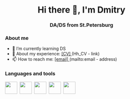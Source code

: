 
<div id = 'header' align = "center">
  <h1>Hi there 👋, I'm Dmitry</h1>
  <h3>DA/DS from St.Petersburg </h3>
</div>

    

### About me
- 🌱 I’m currently learning DS
- 👔 About my experience: <a href = 'https://spb.hh.ru/resume/674d8c2aff0c1b9d120039ed1f396f46673063'> [CV]  </a> (Hh_CV  - link)
- 📫 How to reach me: <a href = 'mailto:mainarchi@yandex.ru'> [email]  </a> (mailto:email - address)

### Languages and tools

<img src="https://cdn.jsdelivr.net/gh/devicons/devicon/icons/python/python-original.svg" width = '40' height = '40'/>&nbsp;
<img src="https://cdn.jsdelivr.net/gh/devicons/devicon/icons/jupyter/jupyter-original-wordmark.svg" width = '40' height = '40'/>&nbsp;
<img src="https://cdn.jsdelivr.net/gh/devicons/devicon/icons/pandas/pandas-original-wordmark.svg"  width = '40' height = '40'/>&nbsp;
<img src="https://cdn.jsdelivr.net/gh/devicons/devicon/icons/postgresql/postgresql-original-wordmark.svg"  width = '40' height = '40'/>&nbsp;
<img src="https://github.com/scikit-learn/scikit-learn/blob/main/doc/logos/scikit-learn-logo.png?raw=true"  width = '40' height = '40'/>&nbsp;                           
          

<!--
**purpoffler/purpoffler** is a ✨ _special_ ✨ repository because its `README.md` (this file) appears on your GitHub profile.

Here are some ideas to get you started:

- 🔭 I’m currently working on ...
- 🌱 I’m currently learning DA/DS
- 👯 I’m looking to collaborate on ...
- 🤔 I’m looking for help with ...
- 💬 Ask me about ...
- 📫 How to reach me: ...
- 😄 Pronouns: ...
- ⚡ Fun fact: ...
-->
